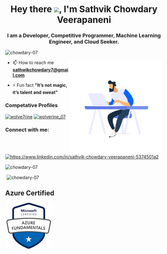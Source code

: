 


<h1 align="center">Hey there <img src="https://media.giphy.com/media/hvRJCLFzcasrR4ia7z/giphy.gif" width="50px">, I'm Sathvik Chowdary Veerapaneni</h1>
<h3 align="center">I am a Developer, Competitive Programmer, Machine Learning Engineer, and Cloud Seeker.</h3

<p align="left"> <img src="https://komarev.com/ghpvc/?username=chowdary-07&label=Profile%20views&color=0e75b6&style=flat" alt="chowdary-07" /> </p>

<img align="right" height="300" width="300" src="https://github.com/Chowdary-07/Chowdary-07/blob/main/41504-developer-is-programming-using-notebook.gif">


- 📫 How to reach me **sathwikchowdary7@gmail.com**
<!-- - 🏫 Currently **I'm Learning Flutter** -->
- ⚡ Fun fact **"It’s not magic, it’s talent and sweat"**
<h3 align="left"> Competative Profiles</h3>
<p align="left">
  <a href="https://www.codechef.com/users/wolve7rine" target="blank"><img align="center" src="https://cdn.jsdelivr.net/npm/simple-icons@3.1.0/icons/codechef.svg" alt="wolve7rine" height="30" width="40" /></a>
<a href="https://www.leetcode.com/wolverine_07" target="blank"> <img align="center" src="https://raw.githubusercontent.com/rahuldkjain/github-profile-readme-generator/master/src/images/icons/Social/leet-code.svg" alt="wolverine_07" height="30" width="40" /></a>
  </p>
  
  
<h3 align="left">Connect with me:</h3>
<p align="left">
<a href="https://linkedin.com/in/https://www.linkedin.com/in/sathvik-chowdary-veerapaneni-5374501a2" target="blank"> <img align="center" src="https://raw.githubusercontent.com/rahuldkjain/github-profile-readme-generator/master/src/images/icons/Social/linked-in-alt.svg" alt="https://www.linkedin.com/in/sathvik-chowdary-veerapaneni-5374501a2" height="30" width="40" /></a>
</p>

<p><img align="center" src="https://github-readme-stats.vercel.app/api/top-langs?username=chowdary-07&show_icons=true&locale=en&layout=compact" alt="chowdary-07"/></p>
<p>&nbsp;<img align="center" src="https://github-readme-stats.vercel.app/api?username=chowdary-07&show_icons=true&locale=en" alt="chowdary-07"  /></p>

<h2 algin="left"> Azure Certified </h2>
<img align="left" height="150" width="150" src="https://github.com/Chowdary-07/Chowdary-07/blob/main/azure-fundamentals-600x600.png">

